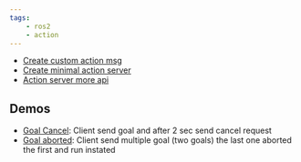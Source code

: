 ```yaml
---
tags:
    - ros2
    - action
---
```


- [Create custom action msg](create_custom_action_msg.md)
- [Create minimal action server](action_server.md)
- [Action server more api](action_server_api.md)

## Demos
- [Goal Cancel](action_cancel_goal.md): Client send goal and after 2 sec send cancel request
- [Goal aborted](action_abort_goal.md): Client send multiple goal (two goals) the last one aborted the first and run instated

